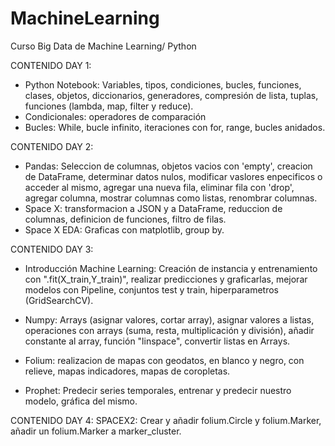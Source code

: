 # MachineLearning
Curso Big Data de Machine Learning/ Python

CONTENIDO DAY 1:
- Python Notebook: Variables, tipos, condiciones, bucles, funciones, clases, objetos, diccionarios, generadores, compresión de lista, tuplas, funciones (lambda, map, filter y reduce).
- Condicionales: operadores de comparación
- Bucles: While, bucle infinito, iteraciones con for, range, bucles anidados.

CONTENIDO DAY 2:
- Pandas: Seleccion de columnas, objetos vacios con 'empty', creacion de DataFrame, determinar datos nulos, modificar vaslores enpecificos o acceder al mismo, agregar una nueva fila, eliminar fila con 'drop', agregar columna, mostrar columnas como listas, renombrar columnas.
- Space X: transformacion a JSON y a DataFrame, reduccion de columnas, definicion de funciones, filtro de filas.
- Space X EDA: Graficas con matplotlib, group by.

CONTENIDO DAY 3:

- Introducción Machine Learning: Creación de instancia y entrenamiento con ".fit(X_train,Y_train)", realizar predicciones y graficarlas, mejorar modelos con Pipeline, conjuntos test y train, hiperparametros (GridSearchCV).

- Numpy: Arrays (asignar valores, cortar array), asignar valores a listas, operaciones con arrays (suma, resta, multiplicación y división), añadir constante al array, función "linspace", convertir listas en Arrays.

-  Folium: realizacion de mapas con geodatos, en blanco y negro, con relieve, mapas indicadores, mapas de coropletas.

- Prophet: Predecir series temporales, entrenar y predecir nuestro modelo, gráfica del mismo.

CONTENIDO DAY 4:
SPACEX2: Crear y añadir folium.Circle y folium.Marker, añadir un folium.Marker a marker_cluster.
